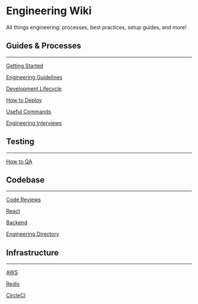 <!--
### Hi there 👋


**hugosilvaguerreiro/hugosilvaguerreiro** is a ✨ _special_ ✨ repository because its `README.md` (this file) appears on your GitHub profile.

Here are some ideas to get you started:

- 🔭 I’m currently working on ...
- 🌱 I’m currently learning ...
- 👯 I’m looking to collaborate on ...
- 🤔 I’m looking for help with ...
- 💬 Ask me about ...
- 📫 How to reach me: ...
- 😄 Pronouns: ...
- ⚡ Fun fact: ...
-->
# Engineering Wiki

All things engineering: processes, best practices, setup guides, and more!

## Guides & Processes

---

[Getting Started](https://www.notion.so/Getting-Started-e09d155dcbd942e78b5ff2e6fd471499)

[Engineering Guidelines](https://www.notion.so/Engineering-Guidelines-1c783c9a44b7471b94902100faf71c1e)

[Development Lifecycle ](https://www.notion.so/Development-Lifecycle-e6fefa37be1e4aab88217f2bab6e5b7c)

[How to Deploy](https://www.notion.so/How-to-Deploy-8057e76bad6d4d43972a8498cdb24eae)

[Useful Commands](https://www.notion.so/Useful-Commands-0030dc1695f641f0992698f218900561)

[Engineering Interviews](https://www.notion.so/Engineering-Interviews-f40c5598ef3548e59fcd01b5f259c7e1)

## Testing

---

[How to QA ](https://www.notion.so/How-to-QA-7dbcefe7e2d84881babe85bce5f50da1)

## Codebase

---

[Code Reviews](https://www.notion.so/Code-Reviews-e36df441513e4a248d9280ef80b6f9a5)

[React  ](https://www.notion.so/React-9e5b93fed8684314b24596cdaaaf3fdc)

[Backend](https://www.notion.so/Backend-238cda02fed8439a94e92722810b0d19)

[Engineering Directory ](https://www.notion.so/a7f7ee3a854d45c4a13c9147b166c323)

## Infrastructure

---

[AWS](https://www.notion.so/AWS-174f1015e7ca4cf4b3e70b02e975e50a)

[Redis](https://www.notion.so/Redis-46363be6c4b2488b8384a2bfcd5da021)

[CircleCI](https://www.notion.so/CircleCI-48816e1ffbb54bb38ce82fe88942f82e)
